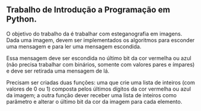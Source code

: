 <h2>Trabalho de Introdução a Programação em Python.</h2>

O objetivo do trabalho da é trabalhar com esteganografia em imagens. Dada uma imagem, devem ser implementados os algoritmos para esconder uma mensagem e para ler uma mensagem escondida.

Essa mensagem deve ser escondida no último bit da cor vermelha ou azul (não precisa trabalhar com binários, somente com valores pares e ímpares) e deve ser retirada uma mensagem de lá.

Precisam ser criadas duas funções: uma que crie uma lista de inteiros (com valores de 0 ou 1) composta pelos últimos dígitos da cor vermelha ou azul da imagem; a outra função dever receber uma lista de inteiros como parâmetro e alterar o último bit da cor da imagem para cada elemento. 

